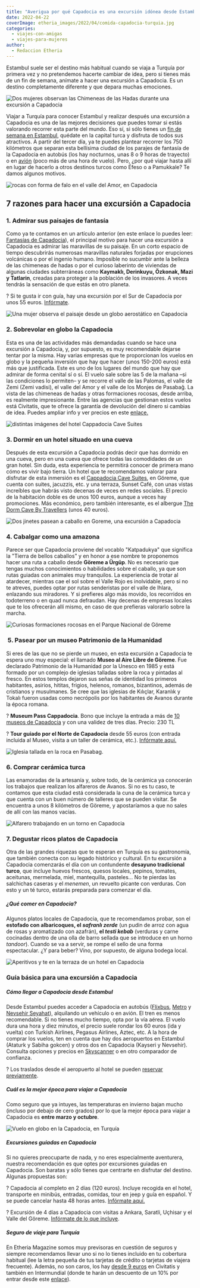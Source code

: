 ```yaml
---
title: "Averigua por qué Capadocia es una excursión idónea desde Estambul"
date: 2022-04-22
coverImage: etheria_images/2022/04/comida-capadocia-turquia.jpg
categories: 
  - viajes-con-amigas
  - viajes-para-mujeres
author: 
  - Redaccion Etheria
---
```


Estambul suele ser el destino más habitual cuando se viaja a Turquía por primera vez y no pretendemos hacerte cambiar de idea, pero si tienes más de un fin de semana, anímate a hacer una excursión a Capadocia. Es un destino completamente diferente y que depara muchas emociones.

![Dos mujeres observan las Chimeneas de las Hadas durante una excursión a Capadocia](etheria_images/2022/04/chimenea-hadas-capadocia.jpg "Chimenea de las hadas, en Capadocia.")

Viajar a Turquía para conocer Estambul y realizar después una excursión a Capadocia es 
una de las mejores decisiones que puedes tomar si estás valorando recorrer esta parte 
del mundo. Eso sí, si sólo tienes un [fin de semana en 
Estambul](https://etheriamagazine.com/2018/05/03/fin-de-semana-romantico-en-estambul/), 
quédate en la capital turca y disfruta de todos sus atractivos. A partir del tercer día, 
ya te puedes plantear recorrer los 750 kilómetros que separan esta bellísima ciudad de 
los parajes de fantasía de la Capadocia en autobús (los hay nocturnos, unas 8 o 9 horas 
de trayecto) o en [avión](https://www.skyscanner.es/rutas-aereas/ista/asr/estambul-a-kayseri.html) 
(poco más de una hora de vuelo). Pero, ¿por qué viajar hasta allí en lugar de hacerlo a 
otros destinos turcos como Éfeso o a Pamukkale? Te damos algunos motivos. 

![rocas con forma de falo en el valle del Amor, en Capadocia](etheria_images/2022/04/valle-amor-capadocia.jpg "Valle del Amor, en Capadocia.")

## 7 razones para hacer una excursión a Capadocia

### 1\. Admirar sus paisajes de fantasía

Como ya te contamos en un artículo anterior (en este enlace lo puedes leer: [Fantasías 
de 
Capadocia](https://etheriamagazine.com/2019/02/26/revista-viajes-que-ver-capadocia/)), 
el principal motivo para hacer una excursión a Capadocia es admirar las maravillas de su 
paisaje. En un corto espacio de tiempo descubrirás numerosas maravillas naturales 
forjadas por erupciones volcánicas o por el ingenio humano. Imposible no sucumbir ante 
la belleza de las chimeneas de hadas o por el curioso laberinto de viviendas de algunas 
ciudades subterráneas como **Kaymaklı, Derinkuyu, Özkonak, Mazi y Tatlarin**, creadas 
para proteger a la población de los invasores. A veces tendrás la sensación de que estás 
en otro planeta. 

? Si te gusta ir con guía, hay una excursión por el Sur de Capadocia por unos 55 euros. [Infórmate](https://www.civitatis.com/es/capadocia/tour-sur-capadocia/?aid=10211). 

![Una mujer observa el paisaje desde un globo aerostático en Capadocia](etheria_images/2022/04/vuelo-globo-capadocia.jpg "Sobrevolar en globo la Capadocia es una experiencia inolvidable. © Jeison Higuita")

### 2\. Sobrevolar en globo la Capadocia

Esta es una de las actividades más demandadas cuando se hace una excursión a Capadocia, 
y, por supuesto, es muy recomendable dejarse tentar por la misma. Hay varias empresas 
que te proporcionan los vuelos en globo y la pequeña inversión que hay que hacer (unos 
150-200 euros) está más que justificada. Este es uno de los lugares del mundo que hay 
que admirar de forma cenital sí o sí. El vuelo sale sobre las 5 de la mañana –si las 
condiciones lo permiten– y se recorre el valle de las Palomas, el valle de Zemi (Zemi 
vadisi), el valle del Amor y el valle de los Monjes de Pasabağ. La vista de las 
chimeneas de hadas y otras formaciones rocosas, desde arriba, es realmente 
impresionante. Entre las agencias que gestionan estos vuelos está Civitatis, que te 
ofrece la garantía de devolución del dinero si cambias de idea. Puedes ampliar info y 
ver precios en este [enlace](https://www.civitatis.com/es/capadocia/paseo-globo-capadocia/?aid=10211)[.](https://www.civitatis.com/es/capadocia/paseo-globo-capadocia) 

![distintas imágenes del hotel Cappadocia Cave Suites](etheria_images/2022/04/hotel-lujo-cueva-capadocia.jpg "© Cappadocia Cave Suites.")

### 3\. Dormir en un hotel situado en una cueva

Después de esta excursión a Capadocia podrás decir que has dormido en una cueva, pero en 
una cueva que ofrece todas las comodidades de un gran hotel. Sin duda, esta experiencia 
te permitirá conocer de primera mano cómo es vivir bajo tierra. Un hotel que te 
recomendamos valorar para disfrutar de esta inmersión es el [Cappadocia Cave 
Suites](https://www.booking.com/hotel/tr/cappadocia-cave-suites.es.html), en Göreme, que 
cuenta con suites, jacuzzis, etc. y una terraza, Sunset Café, con unas vistas increíbles 
que habrás visto decenas de veces en redes sociales. El precio de la habitación doble es 
de unos 100 euros, aunque a veces hay promociones. Más económico, pero también 
interesante, es el albergue [The Dorm Cave By 
Travellers](https://www.booking.com/hotel/tr/the-dorm-cave.es.html) (unos 40 euros). 

![Dos jinetes pasean a caballo en Goreme, una excursión a Capadocia](etheria_images/2022/04/cappadocia-rutas-caballo.jpg "Ruta a caballo en Capadocia.")

### 4\. Cabalgar como una amazona  

Parece ser que Capadocia proviene del vocablo "Katpadukya" que significa la "Tierra de 
bellos caballos" y en honor a ese nombre te proponemos hacer una ruta a caballo desde 
**Göreme a Ürgüp**. No es necesario que tengas muchos conocimientos o habilidades sobre 
el caballo, ya que son rutas guiadas con animales muy tranquilos. La experiencia de 
trotar al atardecer, mientras cae el sol sobre el Valle Rojo es inolvidable, pero si no 
te atreves, puedes optar por rutas senderistas por el valle de Ihlara, enlazando sus 
miradores. Y si prefieres algo más movido, los recorridos en todoterreno o en quad nunca 
defraudan. Hay decenas de empresas locales que te los ofrecerán allí mismo, en caso de 
que prefieras valorarlo sobre la marcha. 

![Curiosas formaciones rocosas en el Parque Nacional de Göreme](etheria_images/2022/04/parque-nacional-goreme.jpg "Parque Nacional de Göreme. © Ahmet Harmanli")

###  5. Pasear por un museo Patrimonio de la Humanidad

Si eres de las que no se pierde un museo, en esta excursión a Capadocia te espera uno 
muy especial: el llamado **Museo al Aire Libre de Göreme**. Fue declarado Patrimonio de 
la Humanidad por la Unesco en 1985 y está formado por un complejo de iglesias talladas 
sobre la roca y pintadas al fresco. En estos templos dejaron sus señas de identidad los 
primeros habitantes, asirios, hititas, frigios, helenos, romanos, bizantinos, además de 
cristianos y musulmanes. Se cree que las iglesias de Kılıçlar, Karanlık y Tokalı fueron 
usadas como necrópolis por los habitantes de Avanos durante la época romana. 

? **Museum Pass Cappadocia**. Bono que incluye la entrada a más de [10 museos de 
Capadocia](https://muze.gov.tr/urun-detay?CatalogNo=WEB-MSP01-19-008) y con una validez 
de tres días. Precio: 230 TL 

? **Tour guiado por el Norte de Capadocia** desde 55 euros (con entrada incluida al 
Museo, visita a un taller de cerámica, etc.). [Infórmate 
aquí.](https://www.civitatis.com/es/capadocia/tour-norte-capadocia/?aid=10211) 

![Iglesia tallada en la roca en Pasabag.](etheria_images/2022/04/pasabag-kilisesi-capadocia-680x1024.jpg "Iglesia tallada en la roca en Pasabag.")

### 6\. Comprar cerámica turca

Las enamoradas de la artesanía y, sobre todo, de la cerámica ya conocerán los trabajos 
que realizan los alfareros de Avanos. Si no es tu caso, te contamos que esta ciudad está 
considerada la cuna de la cerámica turca y que cuenta con un buen número de talleres que 
se pueden visitar. Se encuentra a unos 8 kilómetros de Göreme, y apostaríamos a que no 
sales de allí con las manos vacías. 

![Alfarero trabajando en un torno en Capadocia](etheria_images/2022/04/alfarero-capadocia.jpg "Alfarero en Capadocia. © Chengming WANG")

### 7\. Degustar ricos platos de Capadocia

Otra de las grandes riquezas que te esperan en Turquía es su gastronomía, que también 
conecta con su legado histórico y cultural. En tu excursión a Capadocia comenzarás el 
día con un contundente **desayuno tradicional turco**, que incluye huevos frescos, 
quesos locales, pepinos, tomates, aceitunas, mermelada, miel, mantequilla, pasteles... 
No te pierdas las salchichas caseras y el _menemen_, un revuelto picante con verduras. 
Con esto y un té turco, estarás preparada para comenzar el día. 

##### ¿Qué comer en Capadocia?

Algunos platos locales de Capadocia, que te recomendamos probar, son el **estofado con 
albaricoques, el _safranlı zerde_** (un pudin de arroz con agua de rosas y aromatizado 
con azafrán), **el _testi kebab_** (verduras y carne cocinadas dentro de una olla de 
barro sellada que se introduce en un horno _tandoor_). Cuando se va a servir, se rompe 
el sello de una forma espectacular. ¿Y para beber? Vino, por supuesto, de alguna bodega 
local. 

![Aperitivos y te en la terraza de un hotel en Capadocia](etheria_images/2022/04/comida-capadocia-turquia.jpg "Aperitivos con vistas, no se puede pedir más. © Rehina Sultanova")

### Guía básica para una excursión a Capadocia

##### Cómo llegar a Capadocia desde Estambul

Desde Estambul puedes acceder a Capadocia en autobús 
([Flixbus](https://www.flixbus.com.tr/), [Metro](https://www.metroturizm.com.tr/en/) y [Nevsehir 
Seyahat](https://www.nevsehirseyahat.com.tr/?l=EN)), alquilando un vehículo o en avión. 
El tren es menos recomendable. Si no tienes mucho tiempo, opta por la vía aérea. El 
vuelo dura una hora y diez minutos, el precio suele rondar los 60 euros (ida y vuelta) 
con Turkish Airlines, Pegasus Airlines, Aztec, etc. A la hora de comprar los vuelos, ten 
en cuenta que hay dos aeropuertos en Estambul (Ataturk y Sabiha gokcen) y otros dos en 
Capadocia (Kayseri y Nevsehir). Consulta opciones y precios en [Skyscanner](https://www.skyscanner.es/rutas-aereas/ista/asr/estambul-a-kayseri.html) 
o en otro comparador de confianza. 

? Los traslados desde el aeropuerto al hotel se pueden [reservar 
previamente](https://www.civitatis.com/es/capadocia/traslados/?aid=10211). 

##### Cuál es la mejor época para viajar a Capadocia

Como seguro que ya intuyes, las temperaturas en invierno bajan mucho (incluso por debajo 
de cero grados) por lo que la mejor época para viajar a Capadocia es **entre marzo y 
octubre**. 

![Vuelo en globo en la Capadocia, en Turquía](etheria_images/2022/04/vuelo-globo-capadocia-precio.jpg "Vuelo en globo en la Capadocia, en Turquía. © Alain Bonnardeaux.")

##### Excursiones guiadas en Capadocia

Si no quieres preocuparte de nada, y no eres especialmente aventurera, nuestra 
recomendación es que optes por excursiones guiadas en Capadocia. Son baratas y sólo 
tienes que centrarte en disfrutar del destino. Algunas propuestas son: 

? Capadocia al completo en 2 días (120 euros). Incluye recogida en el hotel, transporte 
en minibús, entradas, comidas, tour en jeep y guía en español. Y se puede cancelar hasta 
48 horas antes. [Infórmate 
aquí.](https://www.civitatis.com/es/capadocia/capadocia-completo-2-dias/?aid=10211) 

? Excursión de 4 días a Capadocia con visitas a Ankara, Saratli, Uçhisar y el Valle del 
Göreme. [Infórmate de lo que 
incluye](https://www.civitatis.com/es/estambul/excursion-capadocia-4-dias/?aid=10211). 

##### Seguro de viaje para Turquía

En Etheria Magazine somos muy previsoras en cuestión de seguros y siempre recomendamos 
llevar uno si no lo tienes incluido en tu cobertura habitual (lee la letra pequeña de 
tus tarjetas de crédito o tarjetas de viajera frecuente). Además, no son caros, los hay [desde 
9 euros](https://www.civitatis.com/es/seguro-viaje/?aid=10211) en Civitatis y también en 
Intermundial (donde te harán un descuento de un 10% por entrar desde este [enlace](https://clk.tradedoubler.com/click?p=281568&a=3132464)).

